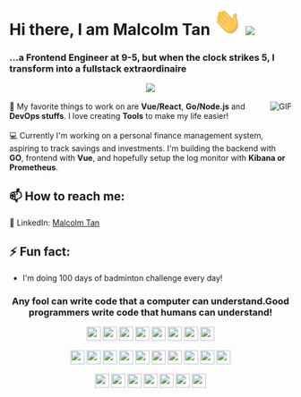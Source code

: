 # Hi there, I am Malcolm Tan <img src="https://raw.githubusercontent.com/ABSphreak/ABSphreak/master/gifs/Hi.gif" width="50px">  <img src="https://github.com/TheDudeThatCode/TheDudeThatCode/blob/master/Assets/Developer.gif" width="80px">
### ...a **Frontend Engineer** at 9-5, but when the clock strikes 5, I transform into a fullstack extraordinaire


<a href="https://github.com/mlclmtan">
    <p align="center">
        <img src="https://github-profile-trophy.vercel.app/?username=mlclmtan&column=6&theme=onedark"/>
    </p>
</a>

<img align="right" alt="GIF" src="https://media.giphy.com/media/L8K62iTDkzGX6/giphy.gif" />

💖 My favorite things to work on are **Vue/React**, **Go/Node.js** and **DevOps stuffs**. I love creating **Tools** to make my life easier!
<br>
<br>
💻 Currently I'm working on a personal finance management system, aspiring to track savings and investments. I'm building the backend with **GO**, frontend with **Vue**, and hopefully setup the log monitor with **Kibana or Prometheus**.

## 📫 How to reach me:


🧳 LinkedIn: [Malcolm Tan](https://www.linkedin.com/in/mlclmtan/)
<br>

## ⚡ Fun fact:
* I'm doing 100 days of badminton challenge every day!

<div align="center">

### Any fool can write code that a computer can understand.Good programmers write code that humans can understand!

</div>
<!-- programming langs i work-->
<p align="center">
<img src="https://github.com/tomchen/stack-icons/blob/master/logos/javascript.svg" width="25px" height="25px"/>
<img src="https://github.com/tomchen/stack-icons/blob/master/logos/es6.svg" width="25px" height="25px"/>
<img src="https://github.com/tomchen/stack-icons/blob/master/logos/php.svg" width="25px" height="25px"/>
<img src="https://github.com/tomchen/stack-icons/blob/master/logos/c.svg" width="25px" height="25px"/>
<img src="https://github.com/tomchen/stack-icons/blob/master/logos/c-plusplus.svg" width="25px" height="25px"/>
<img src="https://github.com/tomchen/stack-icons/blob/master/logos/python.svg" width="25px" height="25px"/>
<img src="https://github.com/tomchen/stack-icons/blob/master/logos/nodejs.svg" width="25px" height="25px"/>
<img src="https://github.com/tomchen/stack-icons/blob/master/logos/kotlin.svg" width="25px" height="25px"/>
</p>
<p align="center">
<img src="https://github.com/tomchen/stack-icons/blob/master/logos/vue.svg" width="25px" height="25px"/>
    <img src="https://github.com/tomchen/stack-icons/blob/master/logos/nuxt-icon.svg" width="25px" height="25px"/>
    <img src="https://github.com/tomchen/stack-icons/blob/master/logos/react.svg" width="25px" height="25px"/>
    <img src="https://github.com/tomchen/stack-icons/blob/master/logos/mysql.svg" width="25px" height="25px"/>
    <img src="https://github.com/tomchen/stack-icons/blob/master/logos/docker-icon.svg" width="25px" height="25px"/>
    <img src="https://github.com/tomchen/stack-icons/blob/master/logos/google-cloud.svg" width="25px" height="25px"/>
    <img src="https://github.com/tomchen/stack-icons/blob/master/logos/aws.svg" width="25px" height="25px"/>
    <img src="https://github.com/tomchen/stack-icons/blob/master/logos/nginx.svg" width="25px" height="25px"/>
    <img src="https://github.com/tomchen/stack-icons/blob/master/logos/apache.svg" width="25px" height="25px"/>
    <img src="https://github.com/tomchen/stack-icons/blob/master/logos/mongodb-icon.svg" width="25px" height="25px"/>
</p>
<p align="center">
<img src="https://github.com/tomchen/stack-icons/blob/master/logos/apple.svg" width="25px" height="25px"/>
    <img src="https://github.com/tomchen/stack-icons/blob/master/logos/linux-tux.svg" width="25px" height="25px"/>
    <img src="https://github.com/tomchen/stack-icons/blob/master/logos/ubuntu.svg" width="25px" height="25px"/>
    <img src="https://github.com/tomchen/stack-icons/blob/master/logos/visual-studio-code.svg" width="25px" height="25px"/>
    <img src="https://github.com/tomchen/stack-icons/blob/master/logos/github.svg" width="25px" height="25px"/>
    <img src="https://github.com/tomchen/stack-icons/blob/master/logos/gitlab.svg" width="25px" height="25px"/>
    <img src="https://github.com/tomchen/stack-icons/blob/master/logos/adobe-photoshop.svg" width="25px" height="25px"/>
</p>

